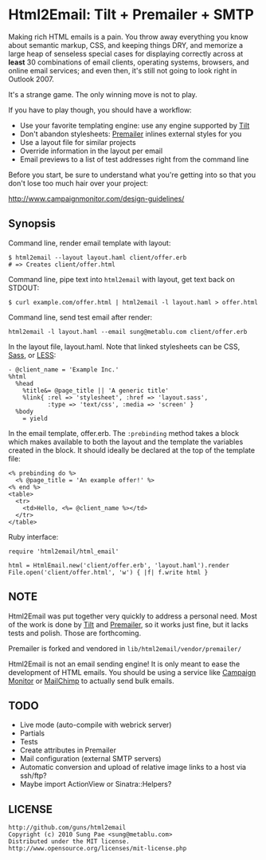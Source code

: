 Html2Email: Tilt + Premailer + SMTP
===================================

Making rich HTML emails is a pain. You throw away everything you know about
semantic markup, CSS, and keeping things DRY, and memorize a large heap of
senseless special cases for displaying correctly across at __least__ 30
combinations of email clients, operating systems, browsers, and online email
services; and even then, it's still not going to look right in Outlook 2007.

It's a strange game. The only winning move is not to play.

If you have to play though, you should have a workflow:

* Use your favorite templating engine: use any engine supported by [Tilt][]
* Don't abandon stylesheets: [Premailer][] inlines external styles for you
* Use a layout file for similar projects
* Override information in the layout per email
* Email previews to a list of test addresses right from the command line

Before you start, be sure to understand what you're getting into so that you
don't lose too much hair over your project:

<http://www.campaignmonitor.com/design-guidelines/>

Synopsis
--------

Command line, render email template with layout:

    $ html2email --layout layout.haml client/offer.erb
    # => Creates client/offer.html

Command line, pipe text into `html2email` with layout, get text back on STDOUT:

    $ curl example.com/offer.html | html2email -l layout.haml > offer.html

Command line, send test email after render:

    html2email -l layout.haml --email sung@metablu.com client/offer.erb

In the layout file, layout.haml. Note that linked stylesheets can be CSS,
[Sass][], or [LESS][]:

    - @client_name = 'Example Inc.'
    %html
      %head
        %title&= @page_title || 'A generic title'
        %link{ :rel => 'stylesheet', :href => 'layout.sass',
               :type => 'text/css', :media => 'screen' }
      %body
        = yield

In the email template, offer.erb. The `:prebinding` method takes a block which
makes available to both the layout and the template the variables created
in the block. It should ideally be declared at the top of the template file:

    <% prebinding do %>
      <% @page_title = 'An example offer!' %>
    <% end %>
    <table>
      <tr>
        <td>Hello, <%= @client_name %></td>
      </tr>
    </table>

Ruby interface:

    require 'html2email/html_email'

    html = HtmlEmail.new('client/offer.erb', 'layout.haml').render
    File.open('client/offer.html', 'w') { |f| f.write html }

NOTE
----

Html2Email was put together very quickly to address a personal need. Most of the
work is done by [Tilt][] and [Premailer][], so it works just fine, but it lacks
tests and polish. Those are forthcoming.

Premailer is forked and vendored in `lib/html2email/vendor/premailer/`

Html2Email is not an email sending engine! It is only meant to ease the
development of HTML emails. You should be using a service like
[Campaign Monitor][] or [MailChimp][] to actually send bulk emails.

TODO
----

* Live mode (auto-compile with webrick server)
* Partials
* Tests
* Create <td width='\d+'> attributes in Premailer
* Mail configuration (external SMTP servers)
* Automatic conversion and upload of relative image links to a host via ssh/ftp?
* Maybe import ActionView or Sinatra::Helpers?

LICENSE
-------

    http://github.com/guns/html2email
    Copyright (c) 2010 Sung Pae <sung@metablu.com>
    Distributed under the MIT license.
    http://www.opensource.org/licenses/mit-license.php

[Tilt]: http://github.com/rtomayko/tilt
[Premailer]: http://github.com/alexdunae/premailer/
[Campaign Monitor]: http://www.campaignmonitor.com/
[MailChimp]: http://www.mailchimp.com/
[Sass]: http://sass-lang.com/
[LESS]: http://lesscss.org/
